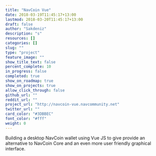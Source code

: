 ```yaml
---
title: "NavCoin Vue"
date: 2018-03-19T11:45:17+13:00
lastmod: 2018-03-20T11:45:17+13:00
draft: false
author: "Sakdeniz"
description: "s"
resources: []
categories: []
slug: ""
type: "project"
feature_image: ""
show_title_text: false
percent_complete: 10
in_progress: false
completed: true
show_on_roadmap: true
show_on_projects: true
allow_click_through: false
github_url: ""
reddit_url: ""
project_url: "http://navcoin-vue.navcommunity.net"
twitter_url: ""
card_color: "#3DBBEC"
font_color: "#fff"
weight: 0
---
```


Building a desktop NavCoin wallet using Vue JS to give provide an alternative to NavCoin Core and an even more user friendly graphical interface.
<!--more-->